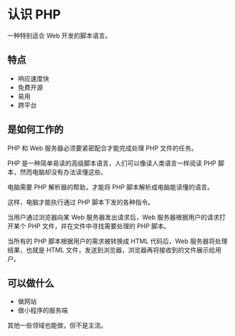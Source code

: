 # 认识 PHP

一种特别适合 Web 开发的脚本语言。

## 特点

- 响应速度快
- 免费开源
- 易用
- 跨平台

## 是如何工作的

PHP 和 Web 服务器必须要紧密配合才能完成处理 PHP 文件的任务。

PHP 是一种简单易读的高级脚本语言，人们可以像读人类语言一样阅读 PHP 脚本，然而电脑却没有办法读懂这些。

电脑需要 PHP 解析器的帮助，才能将 PHP 脚本解析成电脑能读懂的语言。

这样，电脑才能执行通过 PHP 脚本下发的各种指令。

当用户通过浏览器向某 Web 服务器发出请求后，Web 服务器根据用户的请求打开某个 PHP 文件，并在文件中寻找需要处理的 PHP 脚本。

当所有的 PHP 脚本根据用户的需求被转换成 HTML 代码后，Web 服务器将处理结果，也就是 HTML 文件，发送到浏览器，浏览器再将接收到的文件展示给用户。

## 可以做什么

- 做网站
- 做小程序的服务端

其他一些领域也能做，但不是主流。
